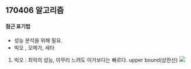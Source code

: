 ## 170406 알고리즘 

####  점근 표기법
- 성능 분석을 위해 필요.
- 빅오 , 오메가, 세타
 1. 빅오 : 최악의 성능, 아무리 느려도 이거보다는 빠르다. upper bound(상한선)
    <img src="http://cfile5.uf.tistory.com/image/276E894E559798A516111A"/>
